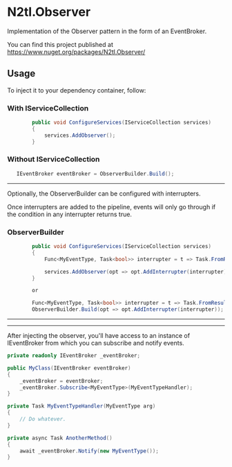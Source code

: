 # N2tl.Observer

Implementation of the Observer pattern in the form of an EventBroker.

You can find this project published at
https://www.nuget.org/packages/N2tl.Observer/

## Usage

To inject it to your dependency container, follow:

### With IServiceCollection

``` C#
        public void ConfigureServices(IServiceCollection services)
        {
            services.AddObserver();
        }
```

### Without IServiceCollection

``` C#
   IEventBroker eventBroker = ObserverBuilder.Build();
```

---
Optionally, the ObserverBuilder can be configured with interrupters.

Once interrupters are added to the pipeline, events will only go through if the condition in any interrupter returns true.

### ObserverBuilder

``` C#
        public void ConfigureServices(IServiceCollection services)
        {
            Func<MyEventType, Task<bool>> interrupter = t => Task.FromResult(true);

            services.AddObserver(opt => opt.AddInterrupter(interrupter));
        }

        or

        Func<MyEventType, Task<bool>> interrupter = t => Task.FromResult(true);
        ObserverBuilder.Build(opt => opt.AddInterrupter(interrupter));
```

---
---
After injecting the observer, you'll have access to an instance of IEventBroker from which you can subscribe and notify events.

``` C#
private readonly IEventBroker _eventBroker;

public MyClass(IEventBroker eventBroker)
{
    _eventBroker = eventBroker;
    _eventBroker.Subscribe<MyEventType>(MyEventTypeHandler);
}

private Task MyEventTypeHandler(MyEventType arg)
{
    // Do whatever.
}

private async Task AnotherMethod()
{
    await _eventBroker.Notify(new MyEventType());
}
```
